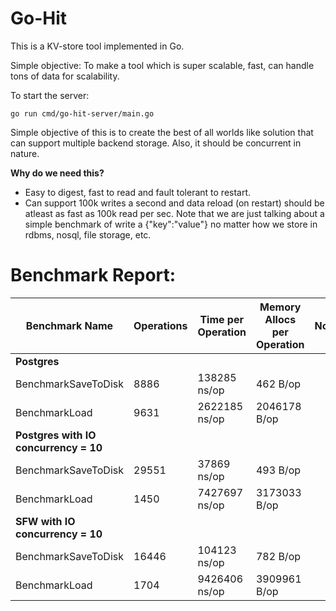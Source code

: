 # Go-Hit

This is a KV-store tool implemented in Go.

Simple objective: To make a tool which is super scalable, fast, can handle tons of data for scalability.

To start the server:
```shell
go run cmd/go-hit-server/main.go
```

Simple objective of this is to create the best of all worlds like solution that can support multiple backend storage. Also, it should be concurrent in nature.

**Why do we need this?**
- Easy to digest, fast to read and fault tolerant to restart.
- Can support 100k writes a second and data reload (on restart) should be atleast as fast as 100k read per sec. Note that we are just talking about a simple benchmark of write a {"key":"value"} no matter how we store in rdbms, nosql, file storage, etc.

<h1>Benchmark Report:</h1>

| Benchmark Name                      | Operations | Time per Operation | Memory Allocs per Operation | Notes                         |
|-------------------------------------|------------|--------------------|-----------------------------|-------------------------------|
| **Postgres**                        |            |                    |                             |                               |
| BenchmarkSaveToDisk                 | 8886       | 138285 ns/op       | 462 B/op                    |                               |
| BenchmarkLoad                       | 9631       | 2622185 ns/op      | 2046178 B/op                |                               |
| **Postgres with IO concurrency = 10**|            |                    |                             |                               |
| BenchmarkSaveToDisk                 | 29551      | 37869 ns/op        | 493 B/op                    |                               |
| BenchmarkLoad                       | 1450       | 7427697 ns/op      | 3173033 B/op                |                               |
| **SFW with IO concurrency = 10**    |            |                    |                             |                               |
| BenchmarkSaveToDisk                 | 16446      | 104123 ns/op       | 782 B/op                    |                               |
| BenchmarkLoad                       | 1704       | 9426406 ns/op      | 3909961 B/op                |                               |
